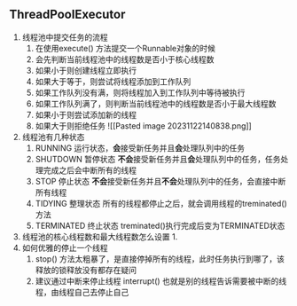 ## ThreadPoolExecutor
1. 线程池中提交任务的流程
	1. 在使用execute() 方法提交一个Runnable对象的时候
	2. 会先判断当前线程池中的线程数是否小于核心线程数
	3. 如果小于则创建线程立即执行
	4. 如果大于等于，则尝试将线程添加到工作队列
	5. 如果工作队列没有满，则将线程加入到工作队列中等待被执行
	6. 如果工作队列满了，则判断当前线程池中的线程数是否小于最大线程数
	7. 如果小于则尝试添加新的线程
	8. 如果大于则拒绝任务
![[Pasted image 20231122140838.png]]
2. 线程池有几种状态
	1. RUNNING 运行状态，**会**接受新任务并且**会**处理队列中的任务
	2. SHUTDOWN 暂停状态 **不会**接受新任务并且**会**处理队列中的任务，任务处理完成之后会中断所有的线程
	3. STOP 停止状态 **不会**接受新任务并且**不会**处理队列中的任务，会直接中断所有线程
	4. TIDYING 整理状态  所有的线程都停止之后，就会调用线程的treminated()方法
	5. TERMINATED 终止状态 treminated()执行完成后变为TERMINATED状态
3. 线程池的核心线程数和最大线程数怎么设置
	1. 
4. 如何优雅的停止一个线程
	1. stop() 方法太粗暴了，是直接停掉所有的线程，此时任务执行到哪了，该释放的锁释放没有都存在疑问
	2. 建议通过中断来停止线程 interrupt() 也就是别的线程告诉需要被中断的线程，由线程自己去停止自己
